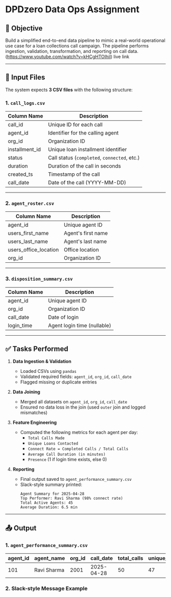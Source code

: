 # DPDzero Data Ops Assignment

## 📌 Objective

Build a simplified end-to-end data pipeline to mimic a real-world operational use case for a loan collections call campaign. The pipeline performs ingestion, validation, transformation, and reporting on call data.(https://www.youtube.com/watch?v=kHCgHTOIhiI) live link

---

## 📂 Input Files

The system expects **3 CSV files** with the following structure:

### 1. `call_logs.csv`
| Column Name   | Description                               |
|---------------|-------------------------------------------|
| call_id       | Unique ID for each call                   |
| agent_id      | Identifier for the calling agent          |
| org_id        | Organization ID                           |
| installment_id| Unique loan installment identifier        |
| status        | Call status (`completed`, `connected`, etc.) |
| duration      | Duration of the call in seconds           |
| created_ts    | Timestamp of the call                     |
| call_date     | Date of the call (YYYY-MM-DD)             |

---

### 2. `agent_roster.csv`
| Column Name           | Description          |
|------------------------|----------------------|
| agent_id              | Unique agent ID       |
| users_first_name      | Agent's first name    |
| users_last_name       | Agent's last name     |
| users_office_location | Office location       |
| org_id                | Organization ID       |

---

### 3. `disposition_summary.csv`
| Column Name | Description             |
|-------------|-------------------------|
| agent_id    | Unique agent ID         |
| org_id      | Organization ID         |
| call_date   | Date of login           |
| login_time  | Agent login time (nullable) |

---

## ✅ Tasks Performed

1. **Data Ingestion & Validation**
   - Loaded CSVs using `pandas`
   - Validated required fields: `agent_id`, `org_id`, `call_date`
   - Flagged missing or duplicate entries

2. **Data Joining**
   - Merged all datasets on `agent_id`, `org_id`, `call_date`
   - Ensured no data loss in the join (used `outer` join and logged mismatches)

3. **Feature Engineering**
   - Computed the following metrics for each agent per day:
     - `Total Calls Made`
     - `Unique Loans Contacted`
     - `Connect Rate = Completed Calls / Total Calls`
     - `Average Call Duration (in minutes)`
     - `Presence` (1 if login time exists, else 0)

4. **Reporting**
   - Final output saved to `agent_performance_summary.csv`
   - Slack-style summary printed:
     ```
     Agent Summary for 2025-04-28
     Top Performer: Ravi Sharma (98% connect rate)
     Total Active Agents: 45
     Average Duration: 6.5 min
     ```

---

## 📤 Output

### 1. `agent_performance_summary.csv`

| agent_id | agent_name    | org_id | call_date  | total_calls | unique_loans | connect_rate | avg_call_duration | presence |
|----------|----------------|--------|------------|-------------|---------------|---------------|-------------------|----------|
| 101      | Ravi Sharma    | 2001   | 2025-04-28 | 50          | 47            | 0.98          | 6.5               | 1        |

### 2. Slack-style Message Example
